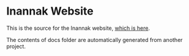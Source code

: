 # Inannak Website

This is the source for the Inannak website, [which is here](https://nms-scribe.github.io/inannak/introduction.html).

The contents of docs folder are automatically generated from another project.